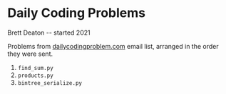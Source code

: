 # Daily Coding Problems
Brett Deaton -- started 2021

Problems from [dailycodingproblem.com](https://www.dailycodingproblem.com)
email list, arranged in the order they were sent.

1. `find_sum.py`
2. `products.py`
3. `bintree_serialize.py`
